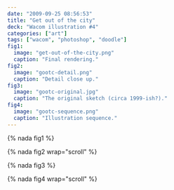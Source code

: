 ```yaml
---
date: "2009-09-25 08:56:53"
title: "Get out of the city"
deck: "Wacom illustration #4"
categories: ["art"]
tags: ["wacom", "photoshop", "doodle"]
fig1:
  image: "get-out-of-the-city.png"
  caption: "Final rendering."
fig2:
  image: "gootc-detail.png"
  caption: "Detail close up."
fig3:
  image: "gootc-original.jpg"
  caption: "The original sketch (circa 1999-ish?)."
fig4:
  image: "gootc-sequence.png"
  caption: "Illustration sequence."
---
```


{% nada fig1 %}

{% nada fig2 wrap="scroll" %}

{% nada fig3 %}

{% nada fig4 wrap="scroll" %}
